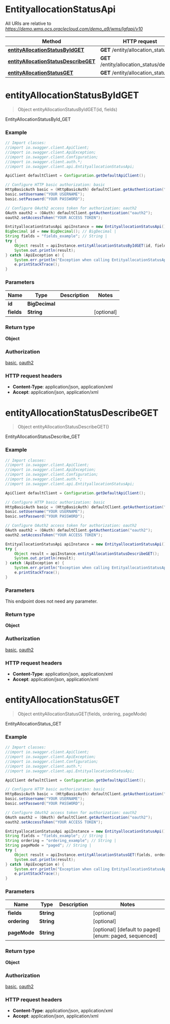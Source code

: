 # EntityallocationStatusApi

All URIs are relative to *https://demo.wms.ocs.oraclecloud.com/demo_a9/wms/lgfapi/v10*

Method | HTTP request | Description
------------- | ------------- | -------------
[**entityAllocationStatusByIdGET**](EntityallocationStatusApi.md#entityAllocationStatusByIdGET) | **GET** /entity/allocation_status/{id} | EntityAllocationStatusById_GET
[**entityAllocationStatusDescribeGET**](EntityallocationStatusApi.md#entityAllocationStatusDescribeGET) | **GET** /entity/allocation_status/describe | EntityAllocationStatusDescribe_GET
[**entityAllocationStatusGET**](EntityallocationStatusApi.md#entityAllocationStatusGET) | **GET** /entity/allocation_status | EntityAllocationStatus_GET


<a name="entityAllocationStatusByIdGET"></a>
# **entityAllocationStatusByIdGET**
> Object entityAllocationStatusByIdGET(id, fields)

EntityAllocationStatusById_GET



### Example
```java
// Import classes:
//import io.swagger.client.ApiClient;
//import io.swagger.client.ApiException;
//import io.swagger.client.Configuration;
//import io.swagger.client.auth.*;
//import io.swagger.client.api.EntityallocationStatusApi;

ApiClient defaultClient = Configuration.getDefaultApiClient();

// Configure HTTP basic authorization: basic
HttpBasicAuth basic = (HttpBasicAuth) defaultClient.getAuthentication("basic");
basic.setUsername("YOUR USERNAME");
basic.setPassword("YOUR PASSWORD");

// Configure OAuth2 access token for authorization: oauth2
OAuth oauth2 = (OAuth) defaultClient.getAuthentication("oauth2");
oauth2.setAccessToken("YOUR ACCESS TOKEN");

EntityallocationStatusApi apiInstance = new EntityallocationStatusApi();
BigDecimal id = new BigDecimal(); // BigDecimal | 
String fields = "fields_example"; // String | 
try {
    Object result = apiInstance.entityAllocationStatusByIdGET(id, fields);
    System.out.println(result);
} catch (ApiException e) {
    System.err.println("Exception when calling EntityallocationStatusApi#entityAllocationStatusByIdGET");
    e.printStackTrace();
}
```

### Parameters

Name | Type | Description  | Notes
------------- | ------------- | ------------- | -------------
 **id** | **BigDecimal**|  |
 **fields** | **String**|  | [optional]

### Return type

**Object**

### Authorization

[basic](../README.md#basic), [oauth2](../README.md#oauth2)

### HTTP request headers

 - **Content-Type**: application/json, application/xml
 - **Accept**: application/json, application/xml

<a name="entityAllocationStatusDescribeGET"></a>
# **entityAllocationStatusDescribeGET**
> Object entityAllocationStatusDescribeGET()

EntityAllocationStatusDescribe_GET



### Example
```java
// Import classes:
//import io.swagger.client.ApiClient;
//import io.swagger.client.ApiException;
//import io.swagger.client.Configuration;
//import io.swagger.client.auth.*;
//import io.swagger.client.api.EntityallocationStatusApi;

ApiClient defaultClient = Configuration.getDefaultApiClient();

// Configure HTTP basic authorization: basic
HttpBasicAuth basic = (HttpBasicAuth) defaultClient.getAuthentication("basic");
basic.setUsername("YOUR USERNAME");
basic.setPassword("YOUR PASSWORD");

// Configure OAuth2 access token for authorization: oauth2
OAuth oauth2 = (OAuth) defaultClient.getAuthentication("oauth2");
oauth2.setAccessToken("YOUR ACCESS TOKEN");

EntityallocationStatusApi apiInstance = new EntityallocationStatusApi();
try {
    Object result = apiInstance.entityAllocationStatusDescribeGET();
    System.out.println(result);
} catch (ApiException e) {
    System.err.println("Exception when calling EntityallocationStatusApi#entityAllocationStatusDescribeGET");
    e.printStackTrace();
}
```

### Parameters
This endpoint does not need any parameter.

### Return type

**Object**

### Authorization

[basic](../README.md#basic), [oauth2](../README.md#oauth2)

### HTTP request headers

 - **Content-Type**: application/json, application/xml
 - **Accept**: application/json, application/xml

<a name="entityAllocationStatusGET"></a>
# **entityAllocationStatusGET**
> Object entityAllocationStatusGET(fields, ordering, pageMode)

EntityAllocationStatus_GET



### Example
```java
// Import classes:
//import io.swagger.client.ApiClient;
//import io.swagger.client.ApiException;
//import io.swagger.client.Configuration;
//import io.swagger.client.auth.*;
//import io.swagger.client.api.EntityallocationStatusApi;

ApiClient defaultClient = Configuration.getDefaultApiClient();

// Configure HTTP basic authorization: basic
HttpBasicAuth basic = (HttpBasicAuth) defaultClient.getAuthentication("basic");
basic.setUsername("YOUR USERNAME");
basic.setPassword("YOUR PASSWORD");

// Configure OAuth2 access token for authorization: oauth2
OAuth oauth2 = (OAuth) defaultClient.getAuthentication("oauth2");
oauth2.setAccessToken("YOUR ACCESS TOKEN");

EntityallocationStatusApi apiInstance = new EntityallocationStatusApi();
String fields = "fields_example"; // String | 
String ordering = "ordering_example"; // String | 
String pageMode = "paged"; // String | 
try {
    Object result = apiInstance.entityAllocationStatusGET(fields, ordering, pageMode);
    System.out.println(result);
} catch (ApiException e) {
    System.err.println("Exception when calling EntityallocationStatusApi#entityAllocationStatusGET");
    e.printStackTrace();
}
```

### Parameters

Name | Type | Description  | Notes
------------- | ------------- | ------------- | -------------
 **fields** | **String**|  | [optional]
 **ordering** | **String**|  | [optional]
 **pageMode** | **String**|  | [optional] [default to paged] [enum: paged, sequenced]

### Return type

**Object**

### Authorization

[basic](../README.md#basic), [oauth2](../README.md#oauth2)

### HTTP request headers

 - **Content-Type**: application/json, application/xml
 - **Accept**: application/json, application/xml

